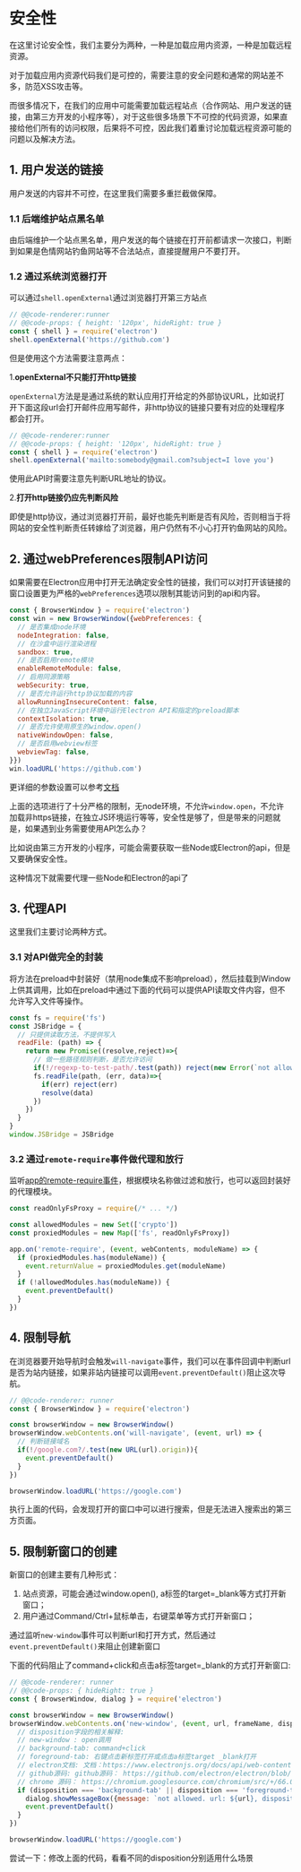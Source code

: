 # 安全性

在这里讨论安全性，我们主要分为两种，一种是加载应用内资源，一种是加载远程资源。

对于加载应用内资源代码我们是可控的，需要注意的安全问题和通常的网站差不多，防范XSS攻击等。

而很多情况下，在我们的应用中可能需要加载远程站点（合作网站、用户发送的链接，由第三方开发的小程序等），对于这些很多场景下不可控的代码资源，如果直接给他们所有的访问权限，后果将不可控，因此我们着重讨论加载远程资源可能的问题以及解决方法。

## 1. 用户发送的链接

用户发送的内容并不可控，在这里我们需要多重拦截做保障。

### 1.1 后端维护站点黑名单

由后端维护一个站点黑名单，用户发送的每个链接在打开前都请求一次接口，判断到如果是色情网站钓鱼网站等不合法站点，直接提醒用户不要打开。

### 1.2 通过系统浏览器打开

可以通过`shell.openExternal`通过浏览器打开第三方站点
```js
// @@code-renderer:runner
// @@code-props: { height: '120px', hideRight: true }
const { shell } = require('electron')
shell.openExternal('https://github.com')
```

但是使用这个方法需要注意两点：

1.**openExternal不只能打开http链接**

  `openExternal`方法是是通过系统的默认应用打开给定的外部协议URL，比如说打开下面这段url会打开邮件应用写邮件，非http协议的链接只要有对应的处理程序都会打开。

```js
// @@code-renderer:runner
// @@code-props: { height: '120px', hideRight: true }
const { shell } = require('electron')
shell.openExternal('mailto:somebody@gmail.com?subject=I love you')
```

使用此API时需要注意先判断URL地址的协议。

2.**打开http链接仍应先判断风险** 

  即使是http协议，通过浏览器打开前，最好也能先判断是否有风险，否则相当于将网站的安全性判断责任转嫁给了浏览器，用户仍然有不小心打开钓鱼网站的风险。

## 2. 通过webPreferences限制API访问

如果需要在Electron应用中打开无法确定安全性的链接，我们可以对打开该链接的窗口设置更为严格的`webPreferences`选项以限制其能访问到的api和内容。
```js
const { BrowserWindow } = require('electron')
const win = new BrowserWindow({webPreferences: {
  // 是否集成node环境
  nodeIntegration: false,
  // 在沙盒中运行渲染进程
  sandbox: true,
  // 是否启用remote模块
  enableRemoteModule: false,
  // 启用同源策略
  webSecurity: true,
  // 是否允许运行http协议加载的内容
  allowRunningInsecureContent: false,
  // 在独立JavaScript环境中运行Electron API和指定的preload脚本
  contextIsolation: true,
  // 是否允许使用原生的window.open()
  nativeWindowOpen: false,
  // 是否启用webview标签
  webviewTag: false,
}})
win.loadURL('https://github.com')
```
更详细的参数设置可以参考[文档](https://www.electronjs.org/docs/api/browser-window#new-browserwindowoptions)

上面的选项进行了十分严格的限制，无node环境，不允许`window.open`，不允许加载非https链接，在独立JS环境运行等等，安全性是够了，但是带来的问题就是，如果遇到业务需要使用API怎么办？

比如说由第三方开发的小程序，可能会需要获取一些Node或Electron的api，但是又要确保安全性。

这种情况下就需要代理一些Node和Electron的api了

## 3. 代理API

这里我们主要讨论两种方式。

### 3.1 对API做完全的封装
   
将方法在preload中封装好（禁用node集成不影响preload），然后挂载到Window上供其调用，比如在preload中通过下面的代码可以提供API读取文件内容，但不允许写入文件等操作。
```js
const fs = require('fs')
const JSBridge = {
  // 只提供读取方法，不提供写入
  readFile: (path) => {
    return new Promise((resolve,reject)=>{
      // 做一些路径规则判断，是否允许访问
      if(!/regexp-to-test-path/.test(path)) reject(new Error(`not allowed path ${path}`))
      fs.readFile(path, (err, data)=>{
        if(err) reject(err)
        resolve(data)
      })
    })
  }
}
window.JSBridge = JSBridge
```

### 3.2 通过`remote-require`事件做代理和放行

监听[app的remote-require事件](https://www.electronjs.org/docs/api/app#event-remote-require)，根据模块名称做过滤和放行，也可以返回封装好的代理模块。
```js
const readOnlyFsProxy = require(/* ... */)

const allowedModules = new Set(['crypto'])
const proxiedModules = new Map(['fs', readOnlyFsProxy])

app.on('remote-require', (event, webContents, moduleName) => {
  if (proxiedModules.has(moduleName)) {
    event.returnValue = proxiedModules.get(moduleName)
  }
  if (!allowedModules.has(moduleName)) {
    event.preventDefault()
  }
})
```

## 4. 限制导航

在浏览器要开始导航时会触发`will-navigate`事件，我们可以在事件回调中判断url是否为站内链接，如果非站内链接可以调用`event.preventDefault()`阻止这次导航。

```js
// @@code-renderer: runner
const { BrowserWindow } = require('electron')

const browserWindow = new BrowserWindow()
browserWindow.webContents.on('will-navigate', (event, url) => {
  // 判断链接域名
  if(!/google.com?/.test(new URL(url).origin)){
    event.preventDefault()
  }
})

browserWindow.loadURL('https://google.com')
```

执行上面的代码，会发现打开的窗口中可以进行搜索，但是无法进入搜索出的第三方页面。

## 5. 限制新窗口的创建

新窗口的创建主要有几种形式：
1. 站点资源，可能会通过window.open(), a标签的target=_blank等方式打开新窗口；
2. 用户通过Command/Ctrl+鼠标单击，右键菜单等方式打开新窗口；

通过监听`new-window`事件可以判断url和打开方式，然后通过`event.preventDefault()`来阻止创建新窗口

下面的代码阻止了command+click和点击a标签target=_blank的方式打开新窗口:

```js
// @@code-renderer: runner
// @@code-props: { hideRight: true }
const { BrowserWindow, dialog } = require('electron')

const browserWindow = new BrowserWindow()
browserWindow.webContents.on('new-window', (event, url, frameName, disposition) => {
  // disposition字段的相关解释:
  // new-window : open调用
  // background-tab: command+click
  // foreground-tab: 右键点击新标签打开或点击a标签target _blank打开
  // electron文档: 文档：https://www.electronjs.org/docs/api/web-contents#webcontents
  // github源码: github源码： https://github.com/electron/electron/blob/72a089262e31054eabd342294ccdc4c414425c99/shell/browser/api/electron_api_web_contents.cc
  // chrome 源码： https://chromium.googlesource.com/chromium/src/+/66.0.3359.158/ui/base/mojo/window_open_disposition_struct_traits.h
  if (disposition === 'background-tab' || disposition === 'foreground-tab') {
    dialog.showMessageBox({message: `not allowed. url: ${url}, disposition: ${disposition}`})
    event.preventDefault()
  }
})

browserWindow.loadURL('https://google.com')
```

尝试一下：修改上面的代码，看看不同的disposition分别适用什么场景
